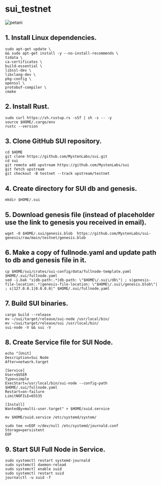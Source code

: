 # sui_testnet
![petani](https://user-images.githubusercontent.com/41656124/214798958-c4590048-de30-48db-bd5a-5ca5e3bd66bd.jpg)

## 1. Install Linux dependencies.
```
sudo apt-get update \
&& sudo apt-get install -y --no-install-recommends \
tzdata \
ca-certificates \
build-essential \
libssl-dev \
libclang-dev \
pkg-config \
openssl \
protobuf-compiler \
cmake
```

## 2. Install Rust.
```
sudo curl https://sh.rustup.rs -sSf | sh -s -- -y
source $HOME/.cargo/env
rustc --version
```

## 3. Clone GitHub SUI repository.
```
cd $HOME
git clone https://github.com/MystenLabs/sui.git
cd sui
git remote add upstream https://github.com/MystenLabs/sui
git fetch upstream
git checkout -B testnet --track upstream/testnet
```

## 4. Create directory for SUI db and genesis.
```
mkdir $HOME/.sui
```

## 5. Download genesis file (instead of placeholder use the link to genesis you received in email).
```
wget -O $HOME/.sui/genesis.blob  https://github.com/MystenLabs/sui-genesis/raw/main/testnet/genesis.blob
```

## 6. Make a copy of fullnode.yaml and update path to db and genesis file in it.
```
cp $HOME/sui/crates/sui-config/data/fullnode-template.yaml $HOME/.sui/fullnode.yaml
sed -i.bak "s|db-path:.*|db-path: \"$HOME\/.sui\/db\"| ; s|genesis-file-location:.*|genesis-file-location: \"$HOME\/.sui\/genesis.blob\"| ; s|127.0.0.1|0.0.0.0|" $HOME/.sui/fullnode.yaml
```

## 7. Build SUI binaries.
```
cargo build --release
mv ~/sui/target/release/sui-node /usr/local/bin/
mv ~/sui/target/release/sui /usr/local/bin/
sui-node -V && sui -V
```

## 8. Create Service file for SUI Node.
```
echo "[Unit]
Description=Sui Node
After=network.target

[Service]
User=$USER
Type=simple
ExecStart=/usr/local/bin/sui-node --config-path $HOME/.sui/fullnode.yaml
Restart=on-failure
LimitNOFILE=65535

[Install]
WantedBy=multi-user.target" > $HOME/suid.service

mv $HOME/suid.service /etc/systemd/system/

sudo tee <<EOF >/dev/null /etc/systemd/journald.conf
Storage=persistent
EOF
```

## 9. Start SUI Full Node in Service.
```
sudo systemctl restart systemd-journald
sudo systemctl daemon-reload
sudo systemctl enable suid
sudo systemctl restart suid
journalctl -u suid -f
```

